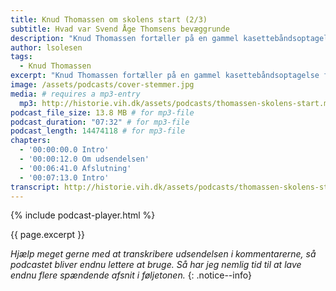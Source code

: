 ```yaml
---
title: Knud Thomassen om skolens start (2/3)
subtitle: Hvad var Svend Åge Thomsens bevæggrunde
description: "Knud Thomassen fortæller på en gammel kasettebåndsoptagelse fra arkivet om Svend Åge Thomsens baggrund for at starte skolen."
author: lsolesen
tags:
  - Knud Thomassen
excerpt: "Knud Thomassen fortæller på en gammel kasettebåndsoptagelse fra arkivet om Svend Åge Thomsens baggrund for at starte skolen."
image: /assets/podcasts/cover-stemmer.jpg
media: # requires a mp3-entry
  mp3: http://historie.vih.dk/assets/podcasts/thomassen-skolens-start.mp3
podcast_file_size: 13.8 MB # for mp3-file
podcast_duration: "07:32" # for mp3-file
podcast_length: 14474118 # for mp3-file
chapters:
  - '00:00:00.0 Intro'
  - '00:00:12.0 Om udsendelsen'
  - '00:06:41.0 Afslutning'
  - '00:07:13.0 Intro'
transcript: http://historie.vih.dk/assets/podcasts/thomassen-skolens-start.txt
---
```


{% include podcast-player.html %}

{{ page.excerpt }}

_Hjælp meget gerne med at transkribere udsendelsen i kommentarerne, så podcastet bliver endnu lettere at bruge. Så har jeg nemlig tid til at lave endnu flere spændende afsnit i føljetonen._
{: .notice--info}
